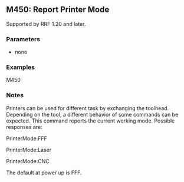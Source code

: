 ## M450: Report Printer Mode

Supported by RRF 1.20 and later.

### Parameters

- none

### Examples

M450

### Notes

Printers can be used for different task by exchanging the toolhead. Depending on the tool, a different behavior of some commands can be expected. This command reports the current working mode. Possible responses are:

PrinterMode:FFF

PrinterMode:Laser

PrinterMode:CNC

The default at power up is FFF.

